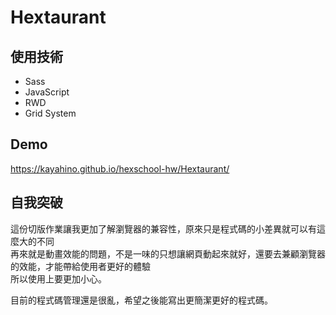 # Hextaurant

## 使用技術
- Sass
- JavaScript
- RWD
- Grid System

## Demo
https://kayahino.github.io/hexschool-hw/Hextaurant/

## 自我突破

這份切版作業讓我更加了解瀏覽器的兼容性，原來只是程式碼的小差異就可以有這麼大的不同     
再來就是動畫效能的問題，不是一味的只想讓網頁動起來就好，還要去兼顧瀏覽器的效能，才能帶給使用者更好的體驗   
所以使用上要更加小心。
    
目前的程式碼管理還是很亂，希望之後能寫出更簡潔更好的程式碼。

